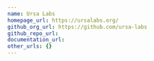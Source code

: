 ```yaml
---
name: Ursa Labs
homepage_url: https://ursalabs.org/
github_org_url: https://github.com/ursa-labs
github_repo_url:
documentation_url:
other_urls: {}
---
```

